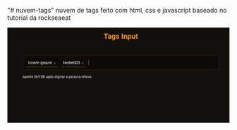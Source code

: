 "# nuvem-tags" 
nuvem de tags feito com html, css e javascript baseado no tutorial da rockseaeat

 
<p align="center"><img src="teste1.png" width="800"></p>
